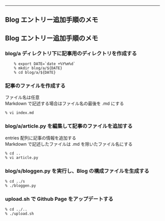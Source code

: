 
---
Blog エントリー追加手順のメモ
---

## Blog エントリー追加手順のメモ

### blog/a ディレクトリ下に記事用のディレクトリを作成する

```
    % export DATE=`date +%Y%m%d`
    % mkdir blog/a/${DATE}
    % cd blog/a/${DATE}
```

### 記事のファイルを作成する

ファイル名は任意  
Markdown で記述する場合はファイル名の最後を .md にする  
    
```
% vi index.md
```

### blog/a/article.py を編集して記事のファイルを追加する

entries 配列に記事の情報を追加する  
Markdown で記述したファイルは .md を除いたファイル名にする  
    
```
% cd ..
% vi article.py
```

### blog/s/bloggen.py を実行し、Blog の構成ファイルを生成する

```
% cd ../s
% ./bloggen.py
```

### upload.sh で Github Page をアップデートする

```
% cd ../..
% ./upload.sh
```

